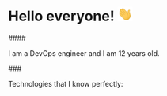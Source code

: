 <h1> Hello everyone! <img src="https://github.com/Bogdan-Torkhov/Bogdan-Torkhov/blob/main/assets/Hi.gif" width="30px"> </h1>
####<p>I am a DevOps engineer and I am 12 years old.</p>
###<p>Technologies that I know perfectly:</p>
